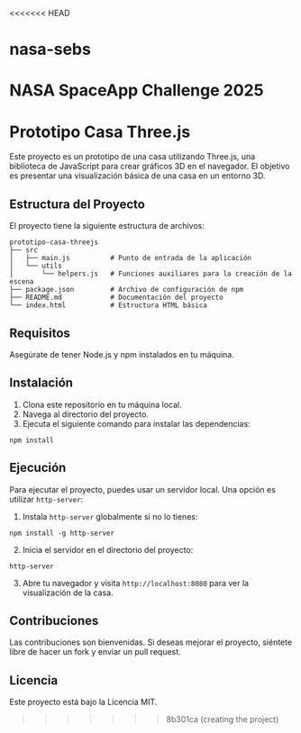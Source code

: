 <<<<<<< HEAD
# nasa-sebs
NASA SpaceApp Challenge 2025
=======
# Prototipo Casa Three.js

Este proyecto es un prototipo de una casa utilizando Three.js, una biblioteca de JavaScript para crear gráficos 3D en el navegador. El objetivo es presentar una visualización básica de una casa en un entorno 3D.

## Estructura del Proyecto

El proyecto tiene la siguiente estructura de archivos:

```
prototipo-casa-threejs
├── src
│   ├── main.js          # Punto de entrada de la aplicación
│   └── utils
│       └── helpers.js   # Funciones auxiliares para la creación de la escena
├── package.json         # Archivo de configuración de npm
├── README.md            # Documentación del proyecto
└── index.html           # Estructura HTML básica
```

## Requisitos

Asegúrate de tener Node.js y npm instalados en tu máquina.

## Instalación

1. Clona este repositorio en tu máquina local.
2. Navega al directorio del proyecto.
3. Ejecuta el siguiente comando para instalar las dependencias:

```
npm install
```

## Ejecución

Para ejecutar el proyecto, puedes usar un servidor local. Una opción es utilizar `http-server`:

1. Instala `http-server` globalmente si no lo tienes:

```
npm install -g http-server
```

2. Inicia el servidor en el directorio del proyecto:

```
http-server
```

3. Abre tu navegador y visita `http://localhost:8080` para ver la visualización de la casa.

## Contribuciones

Las contribuciones son bienvenidas. Si deseas mejorar el proyecto, siéntete libre de hacer un fork y enviar un pull request.

## Licencia

Este proyecto está bajo la Licencia MIT.
>>>>>>> 8b301ca (creating the project)
